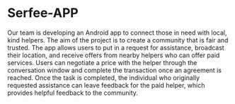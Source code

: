 # Serfee-APP

Our team is developing an Android app to connect those in need with local, kind helpers. 
The aim of the project is to create a community that is fair and trusted. 
The app allows users to put in a request for assistance, broadcast their location, and receive offers from nearby helpers who can offer paid services. 
Users can negotiate a price with the helper through the conversation window and complete the transaction once an agreement is reached.
Once the task is completed, the individual who originally requested assistance can leave feedback for the paid helper, which provides helpful feedback to the community.
